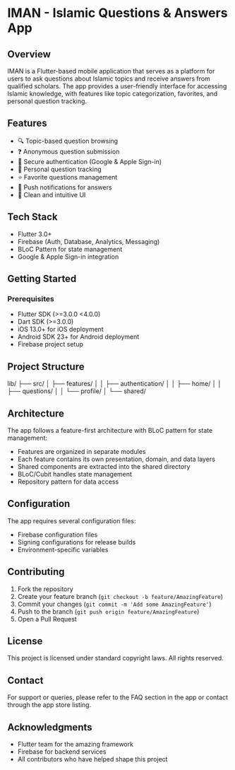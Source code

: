 # IMAN - Islamic Questions & Answers App

## Overview

IMAN is a Flutter-based mobile application that serves as a platform for users to ask questions about Islamic topics and receive answers from qualified scholars. The app provides a user-friendly interface for accessing Islamic knowledge, with features like topic categorization, favorites, and personal question tracking.

## Features

- 🔍 Topic-based question browsing
- ❓ Anonymous question submission
- 🔐 Secure authentication (Google & Apple Sign-in)
- 👤 Personal question tracking
- ⭐ Favorite questions management
- 🔔 Push notifications for answers
- 🌙 Clean and intuitive UI

## Tech Stack

- Flutter 3.0+
- Firebase (Auth, Database, Analytics, Messaging)
- BLoC Pattern for state management
- Google & Apple Sign-in integration

## Getting Started

### Prerequisites

- Flutter SDK (>=3.0.0 <4.0.0)
- Dart SDK (>=3.0.0)
- iOS 13.0+ for iOS deployment
- Android SDK 23+ for Android deployment
- Firebase project setup

## Project Structure

lib/
├── src/
│ ├── features/
│ │ ├── authentication/
│ │ ├── home/
│ │ ├── questions/
│ │ └── profile/
│ └── shared/

## Architecture

The app follows a feature-first architecture with BLoC pattern for state management:

- Features are organized in separate modules
- Each feature contains its own presentation, domain, and data layers
- Shared components are extracted into the shared directory
- BLoC/Cubit handles state management
- Repository pattern for data access

## Configuration

The app requires several configuration files:

- Firebase configuration files
- Signing configurations for release builds
- Environment-specific variables

## Contributing

1. Fork the repository
2. Create your feature branch (`git checkout -b feature/AmazingFeature`)
3. Commit your changes (`git commit -m 'Add some AmazingFeature'`)
4. Push to the branch (`git push origin feature/AmazingFeature`)
5. Open a Pull Request

## License

This project is licensed under standard copyright laws. All rights reserved.

## Contact

For support or queries, please refer to the FAQ section in the app or contact through the app store listing.

## Acknowledgments

- Flutter team for the amazing framework
- Firebase for backend services
- All contributors who have helped shape this project
